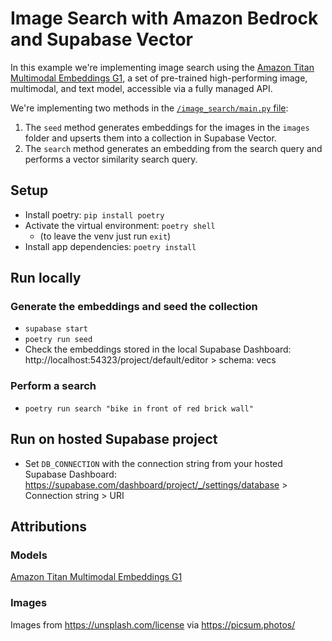 # Image Search with Amazon Bedrock and Supabase Vector

In this example we're implementing image search using the [Amazon Titan Multimodal Embeddings G1](https://aws.amazon.com/bedrock/titan), a set of pre-trained high-performing image, multimodal, and text model, accessible via a fully managed API.

We're implementing two methods in the [`/image_search/main.py` file](/image_search/main.py):

1. The `seed` method generates embeddings for the images in the `images` folder and upserts them into a collection in Supabase Vector.
2. The `search` method generates an embedding from the search query and performs a vector similarity search query.

## Setup

- Install poetry: `pip install poetry`
- Activate the virtual environment: `poetry shell`
  - (to leave the venv just run `exit`)
- Install app dependencies: `poetry install`

## Run locally

### Generate the embeddings and seed the collection

- `supabase start`
- `poetry run seed`
- Check the embeddings stored in the local Supabase Dashboard: http://localhost:54323/project/default/editor > schema: vecs

### Perform a search

- `poetry run search "bike in front of red brick wall"`

## Run on hosted Supabase project

- Set `DB_CONNECTION` with the connection string from your hosted Supabase Dashboard: https://supabase.com/dashboard/project/_/settings/database > Connection string > URI

## Attributions

### Models

[Amazon Titan Multimodal Embeddings G1](https://docs.aws.amazon.com/bedrock/latest/userguide/model-parameters-titan-embed-mm.html)

### Images

Images from https://unsplash.com/license via https://picsum.photos/
